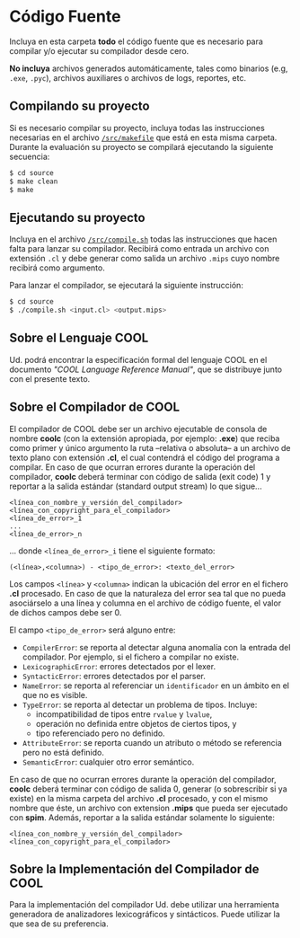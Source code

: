 # Código Fuente

Incluya en esta carpeta **todo** el código fuente que es necesario para compilar y/o ejecutar su compilador desde cero.

**No incluya** archivos generados automáticamente, tales como binarios (e.g, `.exe`, `.pyc`), archivos auxiliares o archivos de logs, reportes, etc.

## Compilando su proyecto

Si es necesario compilar su proyecto, incluya todas las instrucciones necesarias en el archivo [`/src/makefile`](/src/makefile) que está en esta misma carpeta.
Durante la evaluación su proyecto se compilará ejecutando la siguiente secuencia:

```bash
$ cd source
$ make clean
$ make
```

## Ejecutando su proyecto

Incluya en el archivo [`/src/compile.sh`](/src/compile.sh) todas las instrucciones que hacen falta para lanzar su compilador. Recibirá como entrada un archivo con extensión `.cl` y debe generar como salida un archivo `.mips` cuyo nombre recibirá como argumento.

Para lanzar el compilador, se ejecutará la siguiente instrucción:

```bash
$ cd source
$ ./compile.sh <input.cl> <output.mips>
```

## Sobre el Lenguaje COOL

Ud. podrá encontrar la especificación formal del lenguaje COOL en el documento _"COOL Language Reference Manual"_, que se distribuye junto con el presente texto.

## Sobre el Compilador de COOL

El compilador de COOL debe ser un archivo ejecutable de consola de nombre **coolc** (con la extensión
apropiada, por ejemplo: **.exe**) que reciba como primer y único argumento la ruta –relativa o absoluta–
a un archivo de texto plano con extensión **.cl**, el cual contendrá el código del programa a compilar.
En caso de que ocurran errores durante la operación del compilador, **coolc** deberá terminar con código
de salida (exit code) 1 y reportar a la salida estándar (standard output stream) lo que sigue...

    <línea_con_nombre_y_versión_del_compilador>
    <línea_con_copyright_para_el_compilador>
    <línea_de_error>_1
    ...
    <línea_de_error>_n

... donde `<línea_de_error>_i` tiene el siguiente formato:

    (<línea>,<columna>) - <tipo_de_error>: <texto_del_error>

Los campos `<línea>` y `<columna>` indican la ubicación del error en el fichero **.cl** procesado. En caso
de que la naturaleza del error sea tal que no pueda asociárselo a una línea y columna en el archivo de
código fuente, el valor de dichos campos debe ser 0.

El campo `<tipo_de_error>` será alguno entre:

- `CompilerError`: se reporta al detectar alguna anomalía con la entrada del compilador. Por ejemplo, si el fichero a compilar no existe.
- `LexicographicError`: errores detectados por el lexer.
- `SyntacticError`: errores detectados por el parser.
- `NameError`: se reporta al referenciar un `identificador` en un ámbito en el que no es visible.
- `TypeError`: se reporta al detectar un problema de tipos. Incluye:
    - incompatibilidad de tipos entre `rvalue` y `lvalue`,
    - operación no definida entre objetos de ciertos tipos, y
    - tipo referenciado pero no definido.
- `AttributeError`: se reporta cuando un atributo o método se referencia pero no está definido.
- `SemanticError`: cualquier otro error semántico.

En caso de que no ocurran errores durante la operación del compilador, **coolc** deberá terminar con código de salida 0, generar (o sobrescribir si ya existe) en la misma carpeta del archivo **.cl** procesado, y con el mismo nombre que éste, un archivo con extension **.mips** que pueda ser ejecutado con **spim**. Además, reportar a la salida estándar solamente lo siguiente:

    <línea_con_nombre_y_versión_del_compilador>
    <línea_con_copyright_para_el_compilador>

## Sobre la Implementación del Compilador de COOL

Para la implementación del compilador Ud. debe utilizar una herramienta generadora de analizadores
lexicográficos y sintácticos. Puede utilizar la que sea de su preferencia.
